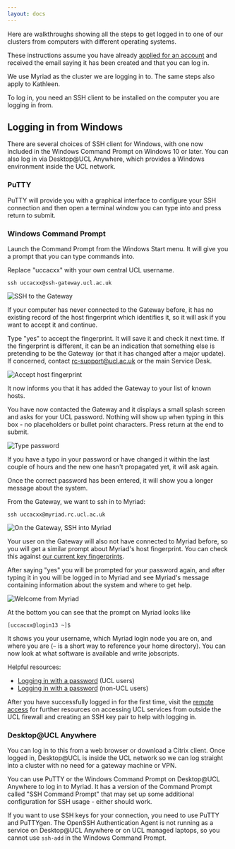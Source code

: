 ```yaml
---
layout: docs
---
```


Here are walkthroughs showing all the steps to get logged in to one of our clusters
from computers with different operating systems.

These instructions assume you have already [applied for an account](../Account_Services.md) 
and received the email saying it has been created and that you can log in.

We use Myriad as the cluster we are logging in to. The same steps also apply to Kathleen.

To log in, you need an SSH client to be installed on the computer you are logging in
from. 

## Logging in from Windows

There are several choices of SSH client for Windows, with one now included in the
Windows Command Prompt on Windows 10 or later. You can also log in via 
Desktop@UCL Anywhere, which provides a Windows environment inside the UCL network.

### PuTTY

PuTTY will provide you with a graphical interface to configure your SSH connection and then
open a terminal window you can type into and press return to submit.

### Windows Command Prompt

Launch the Command Prompt from the Windows Start menu. It will give you a prompt that
you can type commands into. 

Replace "uccacxx" with your own central UCL username.

```
ssh uccacxx@ssh-gateway.ucl.ac.uk
```

![SSH to the Gateway](../../img/ssh-gateway_login/win_01.png)

If your computer has never connected to the Gateway before, it has no existing record of the 
host fingerprint which identifies it, so it will ask if you want to accept it 
and continue.

Type "yes" to accept the fingerprint. It will save it and check it next time. If the 
fingerprint is different, it can be an indication that something else is pretending to
be the Gateway (or that it has changed after a major update). If concerned, contact 
rc-support@ucl.ac.uk or the main Service Desk.

![Accept host fingerprint](../../img/ssh-gateway_login/win_02.png)

It now informs you that it has added the Gateway to your list of known hosts.

You have now contacted the Gateway and it displays a small splash screen and asks for your
UCL password. Nothing will show up when typing in this box - no placeholders or bullet
point characters. Press return at the end to submit.

![Type password](../../img/ssh-gateway_login/win_03.png)

If you have a typo in your password or have changed it within the last couple of hours
and the new one hasn't propagated yet, it will ask again.

Once the correct password has been entered, it will show you a longer message about
the system.

From the Gateway, we want to ssh in to Myriad:

```
ssh uccacxx@myriad.rc.ucl.ac.uk
```

![On the Gateway, SSH into Myriad](../../img/ssh-gateway_login/win_04.png)

Your user on the Gateway will also not have connected to Myriad before, so you will get a 
similar prompt about Myriad's host fingerprint. You can check this against 
[our current key fingerprints](../Supplementary/Hostkeys.md).

After saying "yes" you will be prompted for your password again, and after typing it in
you will be logged in to Myriad and see Myriad's message containing information about
the system and where to get help.

![Welcome from Myriad](../../img/ssh-gateway_login/win_05.png)

At the bottom you can see that the prompt on Myriad looks like

```
[uccacxx@login13 ~]$
```

It shows you your username, which Myriad login node you are on, and where you are 
(`~` is a short way to reference your home directory). You can now look at what software
is available and write jobscripts.

Helpful resources:

* [Logging in with a password](https://moodle.ucl.ac.uk/mod/page/view.php?id=4845639) (UCL users)
* [Logging in with a password](https://mediacentral.ucl.ac.uk/Play/96471) (non-UCL users)

After you have successfully logged in for the first time, visit the [remote access](https://www.rc.ucl.ac.uk/docs/Remote_Access) for further resources on  accessing UCL services from outside the UCL firewall and creating an SSH key pair to help with logging in.

### Desktop@UCL Anywhere

You can log in to this from a web browser or download a Citrix client. Once logged in,
Desktop@UCL is inside the UCL network so we can log straight into a cluster with no need
for a gateway machine or VPN.

You can use PuTTY or the Windows Command Prompt on Desktop@UCL Anywhere to log in to Myriad. 
It has a version of the Command Prompt called "SSH Command Prompt" that may set up some 
additional configuration for SSH usage - either should work.

If you want to use SSH keys for your connection, you need to use PuTTY and PuTTYgen. The
OpenSSH Authentication Agent is not running as a service on Desktop@UCL Anywhere or on UCL
managed laptops, so you cannot use `ssh-add` in the Windows Command Prompt.

